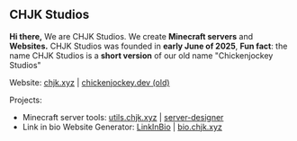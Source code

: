 ## CHJK Studios

**Hi there,** We are CHJK Studios.
We create **Minecraft servers** and **Websites.**
CHJK Studios was founded in **early June of 2025**,
**Fun fact**: the name CHJK Studios is a **short version** of our old name "Chickenjockey Studios" 

Website: [chjk.xyz](https://chjk.xyz) | [chickenjockey.dev (old)](https://chickenjockey.dev)

Projects:
  - Minecraft server tools: [utils.chjk.xyz](https://utils.chjk.xyz) | [server-designer](https://github.com/chjk-studios/server-designer)
  - Link in bio Website Generator: [LinkInBio](https://chjk-studios/linkinbio) | [bio.chjk.xyz](https://bio.chjk.xyz)
  
<!--

**Here are some ideas to get you started:**

🙋‍♀️ A short introduction - what is your organization all about?
🌈 Contribution guidelines - how can the community get involved?
👩‍💻 Useful resources - where can the community find your docs? Is there anything else the community should know?
🍿 Fun facts - what does your team eat for breakfast?
🧙 Remember, you can do mighty things with the power of [Markdown](https://docs.github.com/github/writing-on-github/getting-started-with-writing-and-formatting-on-github/basic-writing-and-formatting-syntax)
-->
